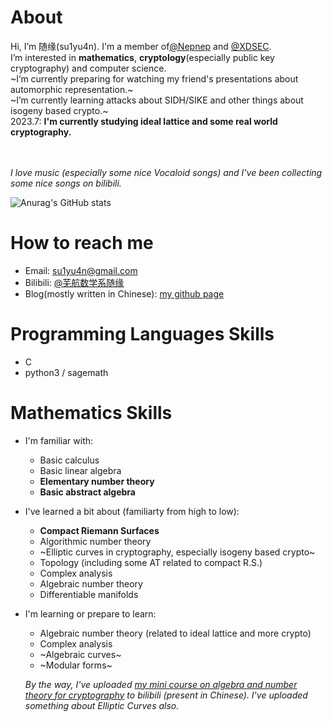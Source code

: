 # About
Hi, I’m 随缘(su1yu4n). I'm a member of[@Nepnep](https://ctftime.org/team/106104) and [@XDSEC](https://github.com/XDSEC).  \
I’m interested in **mathematics**, **cryptology**(especially public key cryptography) and computer science. \
~I’m currently preparing for watching my friend's presentations about automorphic representation.~  \
~I’m currently learning attacks about SIDH/SIKE and other things about isogeny based crypto.~ \
2023.7: **I'm currently studying ideal lattice and some real world cryptography.**

\
\
*I love music (especially some nice Vocaloid songs) and I've been collecting some nice songs on bilibili.*
<!--- - 💞️ I’m looking to collaborate on ... --->

![Anurag's GitHub stats](https://github-readme-stats.vercel.app/api?username=su1yu4n&count_private=true&theme=cobalt&show_icons=true)

# How to reach me 
- Email: su1yu4n@gmail.com
- Bilibili: [@芜航数学系随缘](https://space.bilibili.com/5896804)
- Blog(mostly written in Chinese): [my github page](su1yu4n.github.io)

# Programming Languages Skills
- C
- python3 / sagemath

# Mathematics Skills
- I'm familiar with:
  - Basic calculus
  - Basic linear algebra
  - **Elementary number theory**
  - **Basic abstract algebra**


- I've learned a bit about (familiarty from high to low): 
  - **Compact Riemann Surfaces**
  - Algorithmic number theory
  - ~Elliptic curves in cryptography, especially isogeny based crypto~
  - Topology (including some AT related to compact R.S.)
  - Complex analysis
  - Algebraic number theory
  - Differentiable manifolds
  


- I'm learning or prepare to learn:
  - Algebraic number theory (related to ideal lattice and more crypto)
  - Complex analysis
  - ~Algebraic curves~
  - ~Modular forms~

  *By the way, I've uploaded [my mini course on algebra and number theory for cryptography](https://www.bilibili.com/video/BV16F411377F) to bilibili (present in Chinese). I've uploaded something about Elliptic Curves also.*


<!---
su1yu4n/su1yu4n is a ✨ special ✨ repository because its `README.md` (this file) appears on your GitHub profile.
You can click the Preview link to take a look at your changes.
--->
